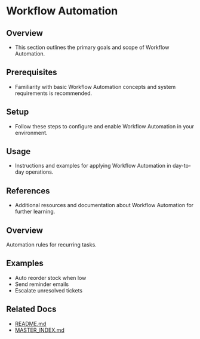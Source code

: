 # Workflow Automation

## Overview
- This section outlines the primary goals and scope of Workflow Automation.

## Prerequisites
- Familiarity with basic Workflow Automation concepts and system requirements is recommended.

## Setup
- Follow these steps to configure and enable Workflow Automation in your environment.

## Usage
- Instructions and examples for applying Workflow Automation in day-to-day operations.

## References
- Additional resources and documentation about Workflow Automation for further learning.


## Overview
Automation rules for recurring tasks.

## Examples
- Auto reorder stock when low
- Send reminder emails
- Escalate unresolved tickets

## Related Docs
- [README.md](README.md)
- [MASTER_INDEX.md](MASTER_INDEX.md)

